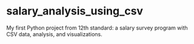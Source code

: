 # salary_analysis_using_csv
My first Python project from 12th standard: a salary survey program with CSV data, analysis, and visualizations.
